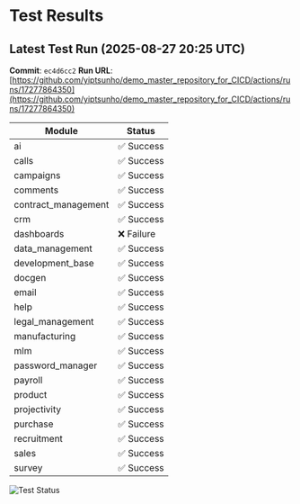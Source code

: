 # Test Results

## Latest Test Run (2025-08-27 20:25 UTC)

**Commit**: `ec4d6cc2`
**Run URL**: [https://github.com/yiptsunho/demo_master_repository_for_CICD/actions/runs/17277864350](https://github.com/yiptsunho/demo_master_repository_for_CICD/actions/runs/17277864350)

| Module | Status |
|--------|--------|
| ai | ✅ Success |
| calls | ✅ Success |
| campaigns | ✅ Success |
| comments | ✅ Success |
| contract_management | ✅ Success |
| crm | ✅ Success |
| dashboards | ❌ Failure |
| data_management | ✅ Success |
| development_base | ✅ Success |
| docgen | ✅ Success |
| email | ✅ Success |
| help | ✅ Success |
| legal_management | ✅ Success |
| manufacturing | ✅ Success |
| mlm | ✅ Success |
| password_manager | ✅ Success |
| payroll | ✅ Success |
| product | ✅ Success |
| projectivity | ✅ Success |
| purchase | ✅ Success |
| recruitment | ✅ Success |
| sales | ✅ Success |
| survey | ✅ Success |

![Test Status](https://img.shields.io/badge/Test%20Status-failure-red)
